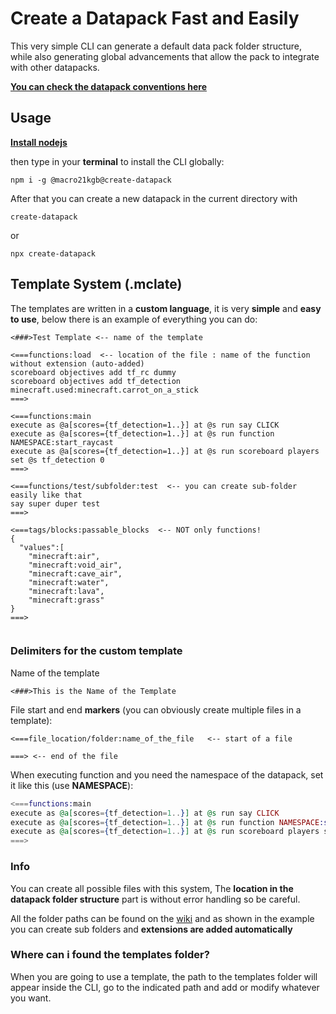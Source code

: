 # Create a Datapack Fast and Easily

This very simple CLI can generate a default data pack folder structure, while also generating global advancements that allow the pack to integrate with other datapacks.

 [**You can check the datapack conventions here**](https://ooboomberoo.github.io/mcdatapacks-wiki/conventions/datapack_advancement.html)

## Usage
[**Install nodejs**](https://nodejs.org)

then type in your **terminal** to install the CLI globally:
```
npm i -g @macro21kgb@create-datapack
```
After that you can create a new datapack in the current directory with
```
create-datapack
```
or
```
npx create-datapack
```

## Template System (.mclate)
The templates are written in a **custom language**, it is very **simple** and **easy to use**, below there is an example of everything you can do:
```
<###>Test Template <-- name of the template

<===functions:load  <-- location of the file : name of the function without extension (auto-added)
scoreboard objectives add tf_rc dummy
scoreboard objectives add tf_detection minecraft.used:minecraft.carrot_on_a_stick
===>

<===functions:main
execute as @a[scores={tf_detection=1..}] at @s run say CLICK
execute as @a[scores={tf_detection=1..}] at @s run function NAMESPACE:start_raycast
execute as @a[scores={tf_detection=1..}] at @s run scoreboard players set @s tf_detection 0
===>

<===functions/test/subfolder:test  <-- you can create sub-folder easily like that
say super duper test
===>

<===tags/blocks:passable_blocks  <-- NOT only functions!
{
  "values":[
    "minecraft:air",
    "minecraft:void_air",
    "minecraft:cave_air",
    "minecraft:water",
    "minecraft:lava",
    "minecraft:grass"
}
===>


```
### Delimiters for the custom template
Name of the template
```
<###>This is the Name of the Template
```

File start and end **markers** (you can obviously create multiple files in a template):
```
<===file_location/folder:name_of_the_file   <-- start of a file

===> <-- end of the file
```
When executing function and you need the namespace of the datapack, set it like this (use **NAMESPACE**):
```elixir
<===functions:main
execute as @a[scores={tf_detection=1..}] at @s run say CLICK
execute as @a[scores={tf_detection=1..}] at @s run function NAMESPACE:start_raycast <-- the namespace is taken automatically
execute as @a[scores={tf_detection=1..}] at @s run scoreboard players set @s tf_detection 0
===>
```

### Info
You can create all possible files with this system, The **location in the datapack folder structure** part is without error handling so be careful.

All the folder paths can be found on the [wiki](https://minecraft.fandom.com/wiki/Data_Pack) and as shown in the example you can create sub folders and **extensions are added automatically**

### Where can i found the templates folder?
When you are going to use a template, the path to the templates folder will appear inside the CLI, go to the indicated path and add or modify whatever you want.

